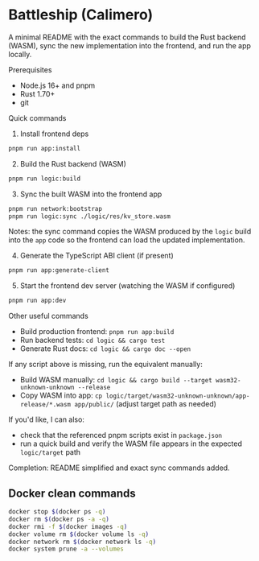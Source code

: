 # Battleship (Calimero)

A minimal README with the exact commands to build the Rust backend (WASM), sync the new implementation into the frontend, and run the app locally.

Prerequisites
- Node.js 16+ and pnpm
- Rust 1.70+
- git

Quick commands

1) Install frontend deps

```bash
pnpm run app:install
```


2) Build the Rust backend (WASM)

```bash
pnpm run logic:build
```

3) Sync the built WASM into the frontend app

```bash
pnpm run network:bootstrap
pnpm run logic:sync ./logic/res/kv_store.wasm
```

Notes: the sync command copies the WASM produced by the `logic` build into the `app` code so the frontend can load the updated implementation.

4) Generate the TypeScript ABI client (if present)

```bash
pnpm run app:generate-client
```

5) Start the frontend dev server (watching the WASM if configured)

```bash
pnpm run app:dev
```

Other useful commands

- Build production frontend: `pnpm run app:build`
- Run backend tests: `cd logic && cargo test`
- Generate Rust docs: `cd logic && cargo doc --open`

If any script above is missing, run the equivalent manually:

- Build WASM manually: `cd logic && cargo build --target wasm32-unknown-unknown --release`
- Copy WASM into app: `cp logic/target/wasm32-unknown-unknown/app-release/*.wasm app/public/` (adjust target path as needed)

If you'd like, I can also:
- check that the referenced pnpm scripts exist in `package.json`
- run a quick build and verify the WASM file appears in the expected `logic/target` path

Completion: README simplified and exact sync commands added.


## Docker clean commands

```bash
docker stop $(docker ps -q)
docker rm $(docker ps -a -q)
docker rmi -f $(docker images -q)
docker volume rm $(docker volume ls -q)
docker network rm $(docker network ls -q)
docker system prune -a --volumes
```

